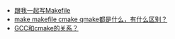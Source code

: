 - [跟我一起写Makefile](https://seisman.github.io/how-to-write-makefile)
- [make makefile cmake qmake都是什么，有什么区别？](https://www.zhihu.com/question/27455963)
- [GCC和cmake的关系？](https://www.zhihu.com/question/36609459)